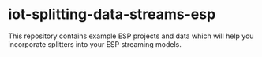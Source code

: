 # iot-splitting-data-streams-esp
This repository contains example ESP projects and data which will help you incorporate splitters into your ESP streaming models.
